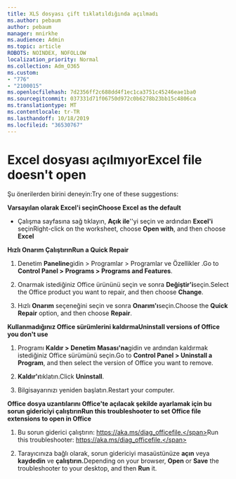 ```yaml
---
title: XLS dosyası çift tıklatıldığında açılmadı
ms.author: pebaum
author: pebaum
manager: mnirkhe
ms.audience: Admin
ms.topic: article
ROBOTS: NOINDEX, NOFOLLOW
localization_priority: Normal
ms.collection: Adm_O365
ms.custom:
- "776"
- "2100015"
ms.openlocfilehash: 7d2356ff2c688dd4f1ec1ca3751c45246eae1ba0
ms.sourcegitcommit: 037331d71f06750d972c0b6278b23bb15c4806ca
ms.translationtype: MT
ms.contentlocale: tr-TR
ms.lasthandoff: 10/18/2019
ms.locfileid: "36530767"
---
```

# <a name="excel-file-doesnt-open"></a><span data-ttu-id="e8844-102">Excel dosyası açılmıyor</span><span class="sxs-lookup"><span data-stu-id="e8844-102">Excel file doesn't open</span></span>

<span data-ttu-id="e8844-103">Şu önerilerden birini deneyin:</span><span class="sxs-lookup"><span data-stu-id="e8844-103">Try one of these suggestions:</span></span>

<span data-ttu-id="e8844-104">**Varsayılan olarak Excel'i seçin**</span><span class="sxs-lookup"><span data-stu-id="e8844-104">**Choose Excel as the default**</span></span>

* <span data-ttu-id="e8844-105">Çalışma sayfasına sağ tıklayın, **Açık ile**''yi seçin ve ardından **Excel'i** seçin</span><span class="sxs-lookup"><span data-stu-id="e8844-105">Right-click on the worksheet, choose **Open with**, and then choose **Excel**</span></span>

<span data-ttu-id="e8844-106">**Hızlı Onarım Çalıştırın**</span><span class="sxs-lookup"><span data-stu-id="e8844-106">**Run a Quick Repair**</span></span>

1. <span data-ttu-id="e8844-107">Denetim **Paneline**gidin > Programlar > Programlar ve Özellikler .</span><span class="sxs-lookup"><span data-stu-id="e8844-107">Go to **Control Panel > Programs > Programs and Features**.</span></span>

2. <span data-ttu-id="e8844-108">Onarmak istediğiniz Office ürününü seçin ve sonra **Değiştir'i**seçin.</span><span class="sxs-lookup"><span data-stu-id="e8844-108">Select the Office product you want to repair, and then choose **Change**.</span></span>

3. <span data-ttu-id="e8844-109">Hızlı **Onarım** seçeneğini seçin ve sonra **Onarım'ı**seçin.</span><span class="sxs-lookup"><span data-stu-id="e8844-109">Choose the **Quick Repair** option, and then choose **Repair**.</span></span>

<span data-ttu-id="e8844-110">**Kullanmadığınız Office sürümlerini kaldırma**</span><span class="sxs-lookup"><span data-stu-id="e8844-110">**Uninstall versions of Office you don't use**</span></span>

1. <span data-ttu-id="e8844-111">Programı **Kaldır > Denetim Masası'na**gidin ve ardından kaldırmak istediğiniz Office sürümünü seçin.</span><span class="sxs-lookup"><span data-stu-id="e8844-111">Go to **Control Panel > Uninstall a Program**, and then select the version of Office you want to remove.</span></span>

2. <span data-ttu-id="e8844-112">**Kaldır'ı**tıklatın.</span><span class="sxs-lookup"><span data-stu-id="e8844-112">Click **Uninstall**.</span></span>

3. <span data-ttu-id="e8844-113">Bilgisayarınızı yeniden başlatın.</span><span class="sxs-lookup"><span data-stu-id="e8844-113">Restart your computer.</span></span>

<span data-ttu-id="e8844-114">**Office dosya uzantılarını Office'te açılacak şekilde ayarlamak için bu sorun gidericiyi çalıştırın**</span><span class="sxs-lookup"><span data-stu-id="e8844-114">**Run this troubleshooter to set Office file extensions to open in Office**</span></span>

1. <span data-ttu-id="e8844-115">Bu sorun giderici çalıştırın: https://aka.ms/diag_officefile.</span><span class="sxs-lookup"><span data-stu-id="e8844-115">Run this troubleshooter: https://aka.ms/diag_officefile.</span></span>

2. <span data-ttu-id="e8844-116">Tarayıcınıza bağlı olarak, sorun gidericiyi masaüstünüze **açın** veya **kaydedin** ve **çalıştırın.**</span><span class="sxs-lookup"><span data-stu-id="e8844-116">Depending on your browser, **Open** or **Save** the troubleshooter to your desktop, and then **Run** it.</span></span>
